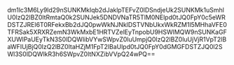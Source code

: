 dm1lc3M6Ly9ld29nSUNKMklqb2dJaklpTEFvZ0lDSndjeUk2SUNKMk1uSmhlU0lzQ2lBZ0ltRmtaQ0k2SUNJek5DNDVNaTR5TlM0NElpd0tJQ0FpY0c5eWRDSTZJREl6T0RFekxBb2dJQ0pwWkNJNklDSTVNbUkxWkRZM1l5MHhaVFE0TFRSak5XRXRZemN3WkMxbE1HRTVZelEyTnpobU9HSWlMQW9nSUNKaGFXUWlPaUEyTkN3S0lDQWlibVYwSWpvZ0luUmpjQ0lzQ2lBZ0luUjVjR1VpT2lBaWFIUjBjQ0lzQ2lBZ0ltaHZjM1FpT2lBaUlpd0tJQ0FpY0dGMGFDSTZJQ0l2SWl3S0lDQWlkR3h6SWpvZ0ltNXZibVVpQ24wPQ==
